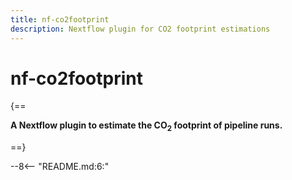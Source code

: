 ```yaml
---
title: nf-co2footprint
description: Nextflow plugin for CO2 footprint estimations
---
```


# nf-co2footprint

{==

**A Nextflow plugin to estimate the CO<sub>2</sub> footprint of pipeline runs.**

==}

--8<-- "README.md:6:"
